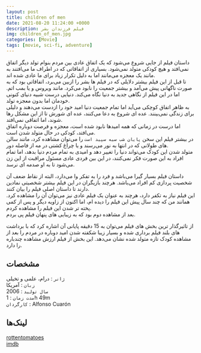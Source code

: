 ```yaml
---
layout: post
title: children of men
date: 2021-08-20 11:24:00 +0000
description: فیلم فرزندان بشر
img: children_of_men.jpg
categories: [Movie]
tags: [movie, sci-fi, adventure]
---
```


داستان فیلم از جایی شروع می‌شود که یک اتفاق عادی بین مردم بنوام تولد دیگر اتفاق نمی‌افتد و هیچ کودکی متولد نمی‌شود. بسیاری از اتفاقاتی که در اطراف ما می‌افتند به مانند یک معجزه می‌مانند اما به دلیل تکرار زیاد برای ما عادی شده اند.  
تا قبل از این فیلم بیشتر دلایلی که در فیلم ها بشر را ازبین می‌برد، اتفاقاتی بود که به صورت ناگهانی پیش می‌آمد و بیشتر جمعیت را نابود می‌کرد. مانند ویروس و یا بمب اتم. اما در این فیلم از نگاهی جدید به دنیا نگاه می‌کند. دنیایی درست شبیه دنیای کنونی خودمان اما بدون معجزه تولد.  
به ظاهر اتفاق کوچکی می‌آید اما تمام جمعیت دنیا امید خود را ازدست می‌دهند و دلیلی برای زندگی نمی‌بینند. عده ای شروع به دعا می‌کنند، عده ای شورش تا از این مشکل رها شوند، اما اتفاقی نمی‌افتد.  
اما درست در زمانی که همه امیدها نابود شده است، معجزه و فرصت دوباره اتفاق می‌افتد، کودکی در حال متولد شدن است.  
در بیشتر فیلم این سخن `پایان شب سیه سپید است` را می‌توان مشاهده کرد، مانند سالن های طولانی که در انتها به نور می‌رسند و یا چراغ کشتی در مه از فاصله دور.  
متولد شدن این کودک می‌تواند دنیا را تغییر دهد و امیدی به تمام مردم دنیا بدهد، اما تمام افراد به این صورت فکر نمی‌کنند، در این بین فردی عادی مسئول مراقبت از این زن می‌شود تا به او صدمه ای نرسد.  

داستان فیلم بسیار گیرا می‌باشد و فرد را به تفکر وا می‌دارد، البته از نقاط ضعف آن شخصیت پردازی کم افراد می‌باشد. هرچند بازیگران در این فیلم بیشتر شخصیتی نمادین دارند تا داستان اصلی فیلم را بیان کنند.  
این فیلم نیاز به تکفر دارد، هرچند به عنوان یک فیلم عادی نیز می‌توان آن را مشاهده کرد. همانند من که چند سال پیش این فیلم را دیده ام، اما اکنون از زاویه دیگر و پس از کمی پخته تر شدن این فیلم را مشاهده کردم.  
بعد از مشاهده دوم بود که به زیبایی های پنهان فیلم پی بردم.  

از تاثیرگذار ترین بخش های فیلم می‌توان به 15 دقیقه پایانی آن اشاره کرد که با برداشت های بلند فیلم برداری شده و بسیار زیبا شکفته شدن امید دوباره در مردم را بعد از مشاهده کودک تازه متولد شده نشان می‌دهد. این بخش از فیلم ارزش مشاهده چندباره را دارد.  

## مشخصات

`ژانر` : درام، علمی و تخیلی  
`زبان` : آمریکا  
`سال تولید` : 2006  
`مدت زمان` : 1h 49m  
`کارگردان` : Alfonso Cuarón  

## لینک‌ها

[rottentomatoes](https://www.rottentomatoes.com/m/children_of_men)  
[imdb](https://www.imdb.com/title/tt0206634/)